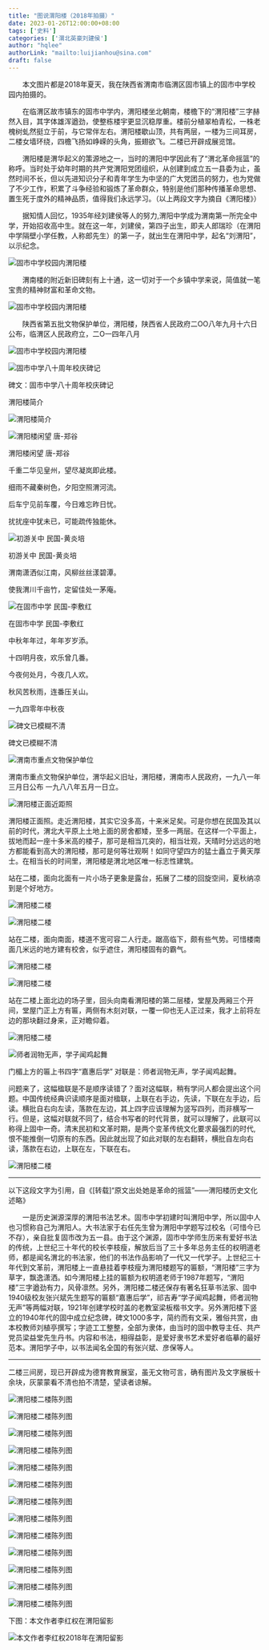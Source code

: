 ```yaml
---
title: "图说渭阳楼（2018年拍摄）"
date: 2023-01-26T12:00:00+08:00
tags: ['史料']
categories: ['渭北英豪刘建侯']
author: "hqlee"
authorLink: "mailto:luijianhou@sina.com"
draft: false
---
```


　　本文图片都是2018年夏天，我在陕西省渭南市临渭区固市镇上的固市中学校园内拍摄的。

　　在临渭区故市镇东的固市中学内，渭阳楼坐北朝南，楼檐下的“渭阳楼”三字赫然入目，其字体雄浑遒劲，使整栋楼宇更显沉稳厚重。楼前分植翠柏青松，一株老槐树虬然挺立于前，与它常伴左右。渭阳楼歇山顶，共有两层，一楼为三间耳房，二楼女墙环绕，四檐飞扬如峥嵘的头角，振翅欲飞。二楼已开辟成展览馆。

　　渭阳楼是渭华起义的策源地之一，当时的渭阳中学因此有了“渭北革命摇篮”的称呼。当时处于幼年时期的共产党渭阳党团组织，从创建到成立五一县委为止，虽然时间不长，但以先进知识分子和青年学生为中坚的广大党团员的努力，也为党做了不少工作，积累了斗争经验和锻炼了革命群众，特别是他们那种传播革命思想、置生死于度外的精神品质，值得我们永远学习。（以上两段文字为摘自《渭阳楼》）

　　据知情人回忆，1935年经刘建侯等人的努力,渭阳中学成为渭南第一所完全中学，开始招收高中生。就在这一年，刘建侯，第四子出生，即夫人郎瑞珍（在渭阳中学隔壁小学任教，人称郎先生）的第一子，就出生在渭阳中学，起名“刘渭阳”，以示纪念。

![固市中学校园内渭阳楼](/images/goshi2/image001.jpg "固市中学校园内渭阳楼")

　　渭南楼的附近新旧碑刻有上十通，这一切对于一个乡镇中学来说，简值就一笔宝贵的精神财富和革命文物。

![固市中学校园内渭阳楼](/images/goshi2/image003.jpg "固市中学校园内渭阳楼")

　　陕西省第五批文物保护单位，渭阳楼，陕西省人民政府二OO八年九月十六日公布，临渭区人民政府立，二O一四年八月

![固市中学校园内渭阳楼](/images/goshi2/image005.jpg "固市中学校园内渭阳楼")

![固市中学八十周年校庆碑记](/images/goshi2/image007.jpg "固市中学八十周年校庆碑记")

碑文：固市中学八十周年校庆碑记

渭阳楼简介

![渭阳楼简介](/images/goshi2/image009.jpg "渭阳楼简介")

![渭阳楼闲望 唐-郑谷](/images/goshi2/image011.jpg "渭阳楼闲望 唐-郑谷")

渭阳楼闲望 唐-郑谷

千重二华见皇州，望尽凝岚即此楼。

细雨不藏秦树色，夕阳空照渭河流。

后车宁见前车覆，今日难忘昨日忧。

扰扰座中犹未已，可能疏传独能休。

![初游关中 民国-黄炎培](/images/goshi2/image013.jpg "初游关中 民国-黄炎培")

初游关中 民国-黄炎培

渭南潇洒似江南，风柳丝丝漾碧潭。

使我渭川千亩竹，定留佳处一茅庵。

![在固市中学  民国-李敷红](/images/goshi2/image015.jpg "在固市中学  民国-李敷红")

在固市中学  民国-李敷红

中秋年年过，年年岁岁添。

十四明月夜，欢乐曾几番。

今夜何处月，今夜几人欢。

秋风苦秋雨，连番压关山。

一九四零年中秋夜

![碑文已模糊不清](/images/goshi2/image017.jpg "碑文已模糊不清")

碑文已模糊不清

![渭南市重点文物保护单位](/images/goshi2/image019.jpg "渭南市重点文物保护单位")

渭南市重点文物保护单位，渭华起义旧址，渭阳楼，渭南市人民政府，一九八一年三月日公布 一九八八年五月一日立。

![渭阳楼正面近距照](/images/goshi2/image021.jpg "渭阳楼正面近距照")

渭阳楼正面照。走近渭阳楼，其实它没多高，十来米足矣。可是你想在民国及其以前的时代，渭北大平原上土地上面的房舍都矮，至多一两层。在这样一个平面上，拔地而起一座十多米高的楼子，那可是相当兀突的，相当壮观，天晴时分远远的地方都能看到高大的渭阳楼，那可是何等壮观啊！如同守望四方的猛士矗立于黄天厚士。在相当长的时间里，渭阳楼是渭北地区唯一标志性建筑。

站在二楼，面向北面有一片小场子更象是露台，拓展了二楼的回旋空间，夏秋纳凉到是个好地方。

![渭阳楼二楼](/images/goshi2/image023.jpg "渭阳楼二楼")

![渭阳楼二楼](/images/goshi2/image025.jpg "渭阳楼二楼")

站在二楼，面向南面，楼道不宽可容二人行走。踞高临下，颇有些气势。可惜楼南面几米远的地方建有校舍，似乎遮住，渭阳楼固有的霸气。

![渭阳楼二楼](/images/goshi2/image027.jpg "渭阳楼二楼")

![渭阳楼二楼](/images/goshi2/image029.jpg "渭阳楼二楼")

站在二楼上面北边的场子里，回头向南看渭阳楼的第二层楼，堂屋及两厢三个开间，堂屋门正上方有匾，两侧有木刻对联，一覆一仰也无人正过来，我才上前将左边的那块翻过身来，正对瞻仰着。

![渭阳楼二楼](/images/goshi2/image031.jpg "渭阳楼二楼")

![师者润物无声，学子闻鸡起舞](/images/goshi2/image033.jpg "师者润物无声，学子闻鸡起舞")

门楣上方的匾上书四字“嘉惠后学”
对联是：师者润物无声，学子闻鸡起舞。

问题来了，这幅楹联是不是顺序读错了？面对这幅联，稍有学问人都会提出这个问题。中国传统经典识读顺序是面对楹联，上联在右手边，先读，下联在左手边，后读。横批自右向左读，落款在左边，其上四字应该理解为竖写四列，而非横写一行。但是，这幅对联就不同了，结合书写者的时代背景，就可以理解了，此联可以称得上固中一奇。清末民初和文革时期，是两个变革传统文化要求最强烈的时代,恨不能推倒一切原有的东西。因此就出现了如此对联的左右翻转，横批自左向右读，落款在右边，上联在左，下联在右。

![渭阳楼二楼](/images/goshi2/image035.jpg "渭阳楼二楼")

---------------------------------------------------------------------

以下这段文字为引用，自《[转载]“原文出处她是革命的摇篮”——渭阳楼历史文化述略》

　　一是历史渊源深厚的渭阳书法艺术。固市中学初建时叫渭阳中学，所以固中人也习惯称自己为渭阳人。大书法家于右任先生曾为渭阳中学题写过校名（可惜今已不存），亲自批复固市改为五一县。由于这个渊源，固市中学师生历来有爱好书法的传统，上世纪三十年代的校长李枝瘦，解放后当了三十多年总务主任的权明道老师，都是闻名渭北的书法家，他们的书法作品影响了一代又一代学子。上世纪三十年代到文革前，渭阳楼上一直悬挂着李枝瘦为渭阳楼题写的匾额，“渭阳楼”三字为草字，飘逸潇洒。如今渭阳楼上挂的匾额为权明道老师于1987年题写，“渭阳楼”三字遒劲有力，风骨凛然。另外，渭阳楼二楼还保存有著名狂草书法家、固中1940级校友张兴斌先生题写的匾额“嘉惠后学”，祁吉寿“学子闻鸡起舞，师者润物无声”等两幅对联，1921年创建学校时盖的老教室梁板楷书文字。另外渭阳楼下竖立的1940年代的固中成立纪念碑，碑文1000多字，简约而有文采，雅俗共赏，由本校教师刘植亭撰写；字迹工工整整，全部为隶体，由当时的固中教导主任、共产党员梁益堂先生丹书。内容和书法，相得益彰，是爱好隶书艺术爱好者临摹的最好范本。渭阳学子中，以书法闻名全国的有张兴斌、彦保等人。

---------------------------------------------------------------------

二楼三间房，现已开辟成为德育教育展室，虽无文物可言，确有图片及文字展板十余块，灰蒙蒙看不清也拍不清楚，望读者谅解。

![渭阳楼二楼陈列图](/images/goshi2/image037.jpg "渭阳楼二楼陈列图")

![渭阳楼二楼陈列图](/images/goshi2/image039.jpg "渭阳楼二楼陈列图")

![渭阳楼二楼陈列图](/images/goshi2/image041.jpg "渭阳楼二楼陈列图")

![渭阳楼二楼陈列图](/images/goshi2/image043.jpg "渭阳楼二楼陈列图")

![渭阳楼二楼陈列图](/images/goshi2/image045.jpg "渭阳楼二楼陈列图")

![渭阳楼二楼陈列图](/images/goshi2/image047.jpg "渭阳楼二楼陈列图")

![渭阳楼二楼陈列图](/images/goshi2/image049.jpg "渭阳楼二楼陈列图")

![渭阳楼二楼陈列图](/images/goshi2/image051.jpg "渭阳楼二楼陈列图")

![渭阳楼二楼陈列图](/images/goshi2/image053.jpg "渭阳楼二楼陈列图")

![渭阳楼二楼陈列图](/images/goshi2/image055.jpg "渭阳楼二楼陈列图")

![渭阳楼二楼陈列图](/images/goshi2/image057.jpg "渭阳楼二楼陈列图")

![渭阳楼二楼陈列图](/images/goshi2/image059.jpg "渭阳楼二楼陈列图")

![渭阳楼二楼陈列图](/images/goshi2/image061.jpg "渭阳楼二楼陈列图")

下图：本文作者李红权在渭阳留影

![本文作者李红权2018年在渭阳留影](/images/goshi2/image063.jpg "本文作者李红权2018年在渭阳留影")
